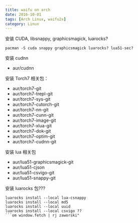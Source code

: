 ```yaml
---
title: waifu on arch
date: 2016-10-01
tags: [Arch Linux, waifu2x]
category: Linux
---
```


安装 CUDA, libsnappy, graphicsmagick, luarocks?

```
pacman -S cuda snappy graphicsmagick luarocks? lua51-sec?
```

安装 cudnn

- aur/cudnn

安装 Torch7 相关包：

- aur/torch7-git
- aur/torch7-trepl-git
- aur/torch7-sys-git
- aur/torch7-cutorch-git
- aur/torch7-nn-git
- aur/torch7-cunn-git
- aur/torch7-image-git
- aur/torch7-xlua-git
- aur/torch7-dok-git
- aur/torch7-optim-git
- aur/torch7-cudnn-git



安装 lua 相关包

- aur/lua51-graphicsmagick-git
- aur/lua51-cjson
- aur/lua51-csvigo-git
- aur/lua51-snappy-git

安装 luarocks 包???

```
luarocks install --local lua-csnappy
luarocks install --local md5
luarocks install --local uuid
luarocks install --local csvigo ??
```om window.fetch | rj zaworski"
